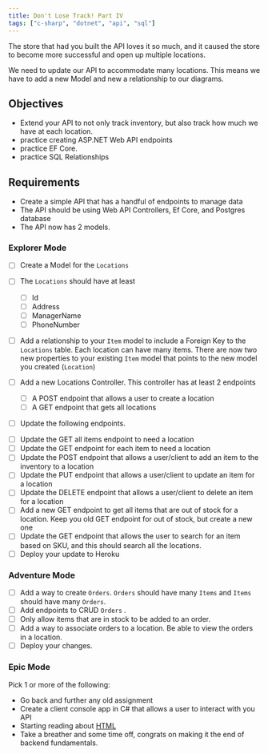 ```yaml
---
title: Don't Lose Track! Part IV
tags: ["c-sharp", "dotnet", "api", "sql"]
---
```


The store that had you built the API loves it so much, and it caused the store
to become more successful and open up multiple locations.

We need to update our API to accommodate many locations. This means we have to
add a new Model and new a relationship to our diagrams.

## Objectives

- Extend your API to not only track inventory, but also track how much we have
  at each location.
- practice creating ASP.NET Web API endpoints
- practice EF Core.
- practice SQL Relationships

## Requirements

- Create a simple API that has a handful of endpoints to manage data
- The API should be using Web API Controllers, Ef Core, and Postgres database
- The API now has 2 models.

### Explorer Mode

- [ ] Create a Model for the `Locations`
- [ ] The `Locations` should have at least

  - [ ] Id
  - [ ] Address
  - [ ] ManagerName
  - [ ] PhoneNumber

- [ ] Add a relationship to your `Item` model to include a Foreign Key to the
      `Locations` table. Each location can have many items. There are now two
      new properties to your existing `Item` model that points to the new model
      you created (`Location`)

- [ ] Add a new Locations Controller. This controller has at least 2 endpoints

  - [ ] A POST endpoint that allows a user to create a location
  - [ ] A GET endpoint that gets all locations

- [ ] Update the following endpoints.

* [ ] Update the GET all items endpoint to need a location
* [ ] Update the GET endpoint for each item to need a location
* [ ] Update the POST endpoint that allows a user/client to add an item to the
      inventory to a location
* [ ] Update the PUT endpoint that allows a user/client to update an item for a
      location
* [ ] Update the DELETE endpoint that allows a user/client to delete an item for
      a location
* [ ] Add a new GET endpoint to get all items that are out of stock for a
      location. Keep you old GET endpoint for out of stock, but create a new one
* [ ] Update the GET endpoint that allows the user to search for an item based
      on SKU, and this should search all the locations.
* [ ] Deploy your update to Heroku

### Adventure Mode

- [ ] Add a way to create `Orders`. `Orders` should have many `Items` and
      `Items` should have many `Orders`.
- [ ] Add endpoints to CRUD `Orders` .
- [ ] Only allow items that are in stock to be added to an order.
- [ ] Add a way to associate orders to a location. Be able to view the orders in
      a location.
- [ ] Deploy your changes.

### Epic Mode

Pick 1 or more of the following:

- Go back and further any old assignment
- Create a client console app in C# that allows a user to interact with you API
- Starting reading about
  [HTML](https://suncoast.io/handbook/curriculum/fundamentals/modules/html-css/lessons/intro-to-html)
- Take a breather and some time off, congrats on making it the end of backend
  fundamentals.
